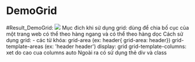 # DemoGrid
#Result_DemoGrid:
<img src="https://i.ibb.co/mR8bZR2/demoGrid.png"/>
Mục đich khi sử dụng grid: dùng để chia bố cục của một trang web có thể theo hàng ngang và có thể theo hàng dọc
Cách sử dụng grid: - các từ khóa: grid-area (ex: header{ grid-area: header})
                                  grid-template-areas (ex: 'header header')
                                  display: grid
                                  grid-template-columns: xet do cao cua columns auto
Ngoài ra có sử dụng thẻ div và class
